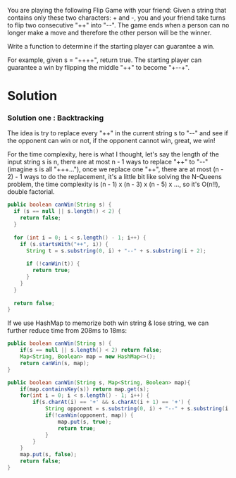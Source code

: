 You are playing the following Flip Game with your friend: Given a string that contains only these two characters: + and -, you and your friend take turns to flip two consecutive "++" into "--". The game ends when a person can no longer make a move and therefore the other person will be the winner.

Write a function to determine if the starting player can guarantee a win.

For example, given s = "++++", return true. The starting player can guarantee a win by flipping the middle "++" to become "+--+".

# Solution

### Solution one : Backtracking

The idea is try to replace every "++" in the current string s to "--" and see if the opponent can win or not, if the opponent cannot win, great, we win!

For the time complexity, here is what I thought, let's say the length of the input string s is n, there are at most n - 1 ways to replace "++" to "--" (imagine s is all "+++..."), once we replace one "++", there are at most (n - 2) - 1 ways to do the replacement, it's a little bit like solving the N-Queens problem, the time complexity is (n - 1) x (n - 3) x (n - 5) x ..., so it's O(n!!), double factorial.

```java
public boolean canWin(String s) {
  if (s == null || s.length() < 2) {
    return false;
  }
    
  for (int i = 0; i < s.length() - 1; i++) {
    if (s.startsWith("++", i)) {
      String t = s.substring(0, i) + "--" + s.substring(i + 2);
      
      if (!canWin(t)) {
        return true;
      }
    }
  }
    
  return false;
}
```

If we use HashMap to memorize both win string & lose string, we can further reduce time from 208ms to 18ms:

```java
public boolean canWin(String s) {
    if(s == null || s.length() < 2) return false;
    Map<String, Boolean> map = new HashMap<>();
    return canWin(s, map);
}

public boolean canWin(String s, Map<String, Boolean> map){
    if(map.containsKey(s)) return map.get(s);
    for(int i = 0; i < s.length() - 1; i++) {
        if(s.charAt(i) == '+' && s.charAt(i + 1) == '+') {
            String opponent = s.substring(0, i) + "--" + s.substring(i + 2);
            if(!canWin(opponent, map)) {
                map.put(s, true);
                return true;
            }
        }
    }
    map.put(s, false);
    return false;
}
```
